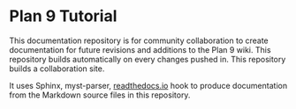 Plan 9 Tutorial
===============
This documentation repository is for community collaboration to create documentation for future revisions and additions to the Plan 9 wiki. This repository builds automatically on every changes pushed in. This repository builds a collaboration site.

It uses Sphinx, myst-parser, [readthedocs.io](https://readthedocs.io) hook to produce documentation from the Markdown source files in this repository.
